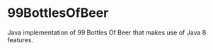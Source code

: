 99BottlesOfBeer
===============

Java implementation of 99 Bottles Of Beer that makes use of Java 8 features.
